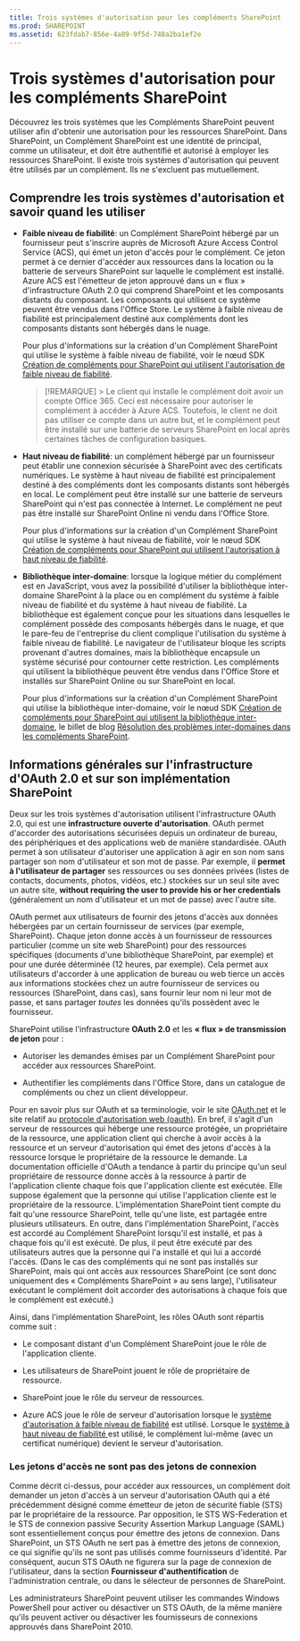 ```yaml
---
title: Trois systèmes d'autorisation pour les compléments SharePoint
ms.prod: SHAREPOINT
ms.assetid: 623fdab7-856e-4a89-9f5d-748a2ba1ef2e
---
```



# Trois systèmes d'autorisation pour les compléments SharePoint
Découvrez les trois systèmes que les Compléments SharePoint peuvent utiliser afin d'obtenir une autorisation pour les ressources SharePoint.
Dans SharePoint, un Complément SharePoint est une identité de principal, comme un utilisateur, et doit être authentifié et autorisé à employer les ressources SharePoint. Il existe trois systèmes d'autorisation qui peuvent être utilisés par un complément. Ils ne s'excluent pas mutuellement.
  
    
    


## Comprendre les trois systèmes d'autorisation et savoir quand les utiliser
<a name="UnderstandThreeSystems"> </a>


  
    
    

- **Faible niveau de fiabilité**: un Complément SharePoint hébergé par un fournisseur peut s'inscrire auprès de Microsoft Azure Access Control Service (ACS), qui émet un jeton d'accès pour le complément. Ce jeton permet à ce dernier d'accéder aux ressources dans la location ou la batterie de serveurs SharePoint sur laquelle le complément est installé. Azure ACS est l'émetteur de jeton approuvé dans un « flux » d'infrastructure OAuth 2.0 qui comprend SharePoint et les composants distants du composant. Les composants qui utilisent ce système peuvent être vendus dans l'Office Store. Le système à faible niveau de fiabilité est principalement destiné aux compléments dont les composants distants sont hébergés dans le nuage.
    
    Pour plus d'informations sur la création d'un Complément SharePoint qui utilise le système à faible niveau de fiabilité, voir le nœud SDK  [Création de compléments pour SharePoint qui utilisent l'autorisation de faible niveau de fiabilité](creating-sharepoint-add-ins-that-use-low-trust-authorization.md).
    
    > [!REMARQUE]
      > Le client qui installe le complément doit avoir un compte Office 365. Ceci est nécessaire pour autoriser le complément à accéder à Azure ACS. Toutefois, le client ne doit pas utiliser ce compte dans un autre but, et le complément peut être installé sur une batterie de serveurs SharePoint en local après certaines tâches de configuration basiques. 
- **Haut niveau de fiabilité**: un complément hébergé par un fournisseur peut établir une connexion sécurisée à SharePoint avec des certificats numériques. Le système à haut niveau de fiabilité est principalement destiné à des compléments dont les composants distants sont hébergés en local. Le complément peut être installé sur une batterie de serveurs SharePoint qui n'est pas connectée à Internet. Le complément ne peut pas être installé sur SharePoint Online ni vendu dans l'Office Store.
    
    Pour plus d'informations sur la création d'un Complément SharePoint qui utilise le système à haut niveau de fiabilité, voir le nœud SDK  [Création de compléments pour SharePoint qui utilisent l'autorisation à haut niveau de fiabilité](creating-sharepoint-add-ins-that-use-high-trust-authorization.md).
    
  
- **Bibliothèque inter-domaine**: lorsque la logique métier du complément est en JavaScript, vous avez la possibilité d'utiliser la bibliothèque inter-domaine SharePoint à la place ou en complément du système à faible niveau de fiabilité et du système à haut niveau de fiabilité. La bibliothèque est également conçue pour les situations dans lesquelles le complément possède des composants hébergés dans le nuage, et que le pare-feu de l'entreprise du client complique l'utilisation du système à faible niveau de fiabilité. Le navigateur de l'utilisateur bloque les scripts provenant d'autres domaines, mais la bibliothèque encapsule un système sécurisé pour contourner cette restriction. Les compléments qui utilisent la bibliothèque peuvent être vendus dans l'Office Store et installés sur SharePoint Online ou sur SharePoint en local.
    
    Pour plus d'informations sur la création d'un Complément SharePoint qui utilise la bibliothèque inter-domaine, voir le nœud SDK  [Création de compléments pour SharePoint qui utilisent la bibliothèque inter-domaine](creating-sharepoint-add-ins-that-use-the-cross-domain-library.md), le billet de blog  [Résolution des problèmes inter-domaines dans les compléments SharePoint](http://blogs.msdn.com/b/officeapps/archive/2012/11/29/solving-cross-domain-problems-in-apps-for-sharepoint.aspx).
    
  

## Informations générales sur l'infrastructure d'OAuth 2.0 et sur son implémentation SharePoint
<a name="UnderstandThreeSystems"> </a>

Deux sur les trois systèmes d'autorisation utilisent l'infrastructure OAuth 2.0, qui est une **infrastructure ouverte d'autorisation**. OAuth permet d'accorder des autorisations sécurisées depuis un ordinateur de bureau, des périphériques et des applications web de manière standardisée. OAuth permet à son utilisateur d'autoriser une application à agir en son nom sans partager son nom d'utilisateur et son mot de passe. Par exemple, il **permet à l'utilisateur de partager** ses ressources ou ses données privées (listes de contacts, documents, photos, vidéos, etc.) stockées sur un seul site avec un autre site, **without requiring the user to provide his or her credentials** (généralement un nom d'utilisateur et un mot de passe) avec l'autre site.
  
    
    
OAuth permet aux utilisateurs de fournir des jetons d'accès aux données hébergées par un certain fournisseur de services (par exemple, SharePoint). Chaque jeton donne accès à un fournisseur de ressources particulier (comme un site web SharePoint) pour des ressources spécifiques (documents d'une bibliothèque SharePoint, par exemple) et pour une durée déterminée (12 heures, par exemple). Cela permet aux utilisateurs d'accorder à une application de bureau ou web tierce un accès aux informations stockées chez un autre fournisseur de services ou ressources (SharePoint, dans cas), sans fournir leur nom ni leur mot de passe, et sans partager  *toutes*  les données qu'ils possèdent avec le fournisseur.
  
    
    
SharePoint utilise l'infrastructure **OAuth 2.0** et les **« flux » de transmission de jeton** pour :
  
    
    

- Autoriser les demandes émises par un Complément SharePoint pour accéder aux ressources SharePoint.
    
  
- Authentifier les compléments dans l'Office Store, dans un catalogue de compléments ou chez un client développeur.
    
  
Pour en savoir plus sur OAuth et sa terminologie, voir le site  [OAuth.net](http://oauth.net/) et le site relatif au [protocole d'autorisation web (oauth)](http://datatracker.ietf.org/doc/active/). En bref, il s'agit d'un serveur de ressources qui héberge une ressource protégée, un propriétaire de la ressource, une application client qui cherche à avoir accès à la ressource et un serveur d'autorisation qui émet des jetons d'accès à la ressource lorsque le propriétaire de la ressource le demande. La documentation officielle d'OAuth a tendance à partir du principe qu'un seul propriétaire de ressource donne accès à la ressource à partir de l'application cliente chaque fois que l'application cliente est exécutée. Elle suppose également que la personne qui utilise l'application cliente est le propriétaire de la ressource. L'implémentation SharePoint tient compte du fait qu'une ressource SharePoint, telle qu'une liste, est partagée entre plusieurs utilisateurs. En outre, dans l'implémentation SharePoint, l'accès est accordé au Complément SharePoint lorsqu'il est installé, et pas à chaque fois qu'il est exécuté. De plus, il peut être exécuté par des utilisateurs autres que la personne qui l'a installé et qui lui a accordé l'accès. (Dans le cas des compléments qui ne sont pas installés sur SharePoint, mais qui ont accès aux ressources SharePoint (ce sont donc uniquement des « Compléments SharePoint » au sens large), l'utilisateur exécutant le complément doit accorder des autorisations à chaque fois que le complément est exécuté.)
  
    
    
Ainsi, dans l'implémentation SharePoint, les rôles OAuth sont répartis comme suit :
  
    
    

- Le composant distant d'un Complément SharePoint joue le rôle de l'application cliente.
    
  
- Les utilisateurs de SharePoint jouent le rôle de propriétaire de ressource.
    
  
- SharePoint joue le rôle du serveur de ressources.
    
  
- Azure ACS joue le rôle de serveur d'autorisation lorsque le  [système d'autorisation à faible niveau de fiabilité](creating-sharepoint-add-ins-that-use-low-trust-authorization.md) est utilisé. Lorsque le [système à haut niveau de fiabilité ](creating-sharepoint-add-ins-that-use-high-trust-authorization.md) est utilisé, le complément lui-même (avec un certificat numérique) devient le serveur d'autorisation.
    
  

### Les jetons d'accès ne sont pas des jetons de connexion
<a name="FileName_uniquekeyword3"> </a>

Comme décrit ci-dessus, pour accéder aux ressources, un complément doit demander un jeton d'accès à un serveur d'autorisation OAuth qui a été précédemment désigné comme émetteur de jeton de sécurité fiable (STS) par le propriétaire de la ressource. Par opposition, le STS WS-Federation et le STS de connexion passive Security Assertion Markup Language (SAML) sont essentiellement conçus pour émettre des jetons de connexion. Dans SharePoint, un STS OAuth ne sert pas à émettre des jetons de connexion, ce qui signifie qu'ils ne sont pas utilisés comme fournisseurs d'identité. Par conséquent, aucun STS OAuth ne figurera sur la page de connexion de l'utilisateur, dans la section **Fournisseur d'authentification** de l'administration centrale, ou dans le sélecteur de personnes de SharePoint.
  
    
    
Les administrateurs SharePoint peuvent utiliser les commandes Windows PowerShell pour activer ou désactiver un STS OAuth, de la même manière qu'ils peuvent activer ou désactiver les fournisseurs de connexions approuvés dans SharePoint 2010. 
  
    
    

